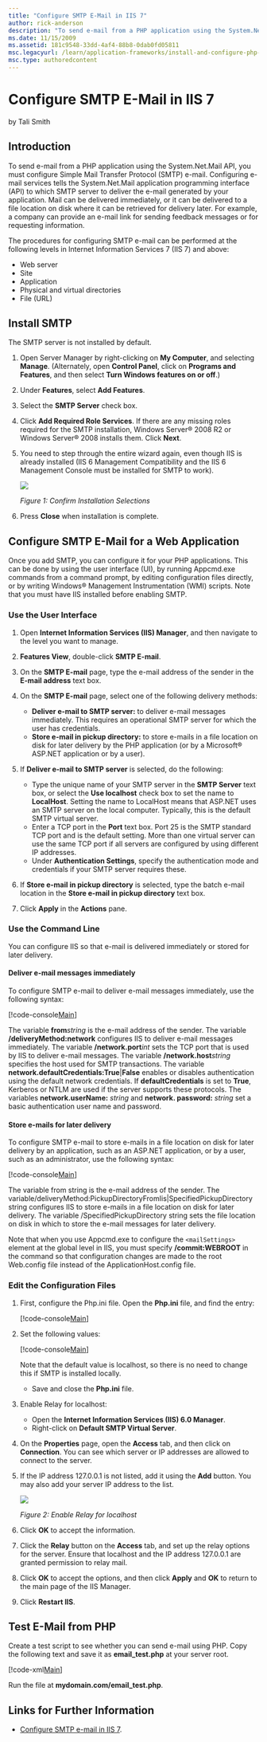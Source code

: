 ```yaml
---
title: "Configure SMTP E-Mail in IIS 7"
author: rick-anderson
description: "To send e-mail from a PHP application using the System.Net.Mail API, you must configure Simple Mail Transfer Protocol (SMTP) e-mail. Configuring e-mail servi..."
ms.date: 11/15/2009
ms.assetid: 181c9548-33dd-4af4-88b8-0dab0fd05811
msc.legacyurl: /learn/application-frameworks/install-and-configure-php-on-iis/configure-smtp-e-mail-in-iis-7-and-above
msc.type: authoredcontent
---
```

Configure SMTP E-Mail in IIS 7
====================
by Tali Smith

## Introduction

To send e-mail from a PHP application using the System.Net.Mail API, you must configure Simple Mail Transfer Protocol (SMTP) e-mail. Configuring e-mail services tells the System.Net.Mail application programming interface (API) to which SMTP server to deliver the e-mail generated by your application. Mail can be delivered immediately, or it can be delivered to a file location on disk where it can be retrieved for delivery later. For example, a company can provide an e-mail link for sending feedback messages or for requesting information.

The procedures for configuring SMTP e-mail can be performed at the following levels in Internet Information Services 7 (IIS 7) and above:

- Web server
- Site
- Application
- Physical and virtual directories
- File (URL)

## Install SMTP

The SMTP server is not installed by default.

1. Open Server Manager by right-clicking on **My Computer**, and selecting **Manage**. (Alternately, open **Control Panel**, click on **Programs and Features**, and then select **Turn Windows features on or off**.)
2. Under **Features**, select **Add Features**.
3. Select the **SMTP Server** check box.
4. Click **Add Required Role Services**. If there are any missing roles required for the SMTP installation, Windows Server® 2008 R2 or Windows Server® 2008 installs them. Click **Next**.
5. You need to step through the entire wizard again, even though IIS is already installed (IIS 6 Management Compatibility and the IIS 6 Management Console must be installed for SMTP to work).  

    [![](configure-smtp-e-mail-in-iis-7-and-above/_static/image2.jpg)](configure-smtp-e-mail-in-iis-7-and-above/_static/image1.jpg)

    *Figure 1: Confirm Installation Selections*
6. Press **Close** when installation is complete.

## Configure SMTP E-Mail for a Web Application

Once you add SMTP, you can configure it for your PHP applications. This can be done by using the user interface (UI), by running Appcmd.exe commands from a command prompt, by editing configuration files directly, or by writing Windows® Management Instrumentation (WMI) scripts. Note that you must have IIS installed before enabling SMTP.

### Use the User Interface

1. Open **Internet Information Services (IIS) Manager**, and then navigate to the level you want to manage.
2. **Features View**, double-click **SMTP E-mail**.
3. On the **SMTP E-mail** page, type the e-mail address of the sender in the **E-mail address** text box.
4. On the **SMTP E-mail** page, select one of the following delivery methods:  

    - **Deliver e-mail to SMTP server:** to deliver e-mail messages immediately. This requires an operational SMTP server for which the user has credentials.
    - **Store e-mail in pickup directory:** to store e-mails in a file location on disk for later delivery by the PHP application (or by a Microsoft® ASP.NET application or by a user).
5. If **Deliver e-mail to SMTP server** is selected, do the following:  

    - Type the unique name of your SMTP server in the **SMTP Server** text box, or select the **Use localhost** check box to set the name to **LocalHost**. Setting the name to LocalHost means that ASP.NET uses an SMTP server on the local computer. Typically, this is the default SMTP virtual server.
    - Enter a TCP port in the **Port** text box. Port 25 is the SMTP standard TCP port and is the default setting. More than one virtual server can use the same TCP port if all servers are configured by using different IP addresses.
    - Under **Authentication Settings**, specify the authentication mode and credentials if your SMTP server requires these.
6. If **Store e-mail in pickup directory** is selected, type the batch e-mail location in the **Store e-mail in pickup directory** text box.
7. Click **Apply** in the **Actions** pane.

### Use the Command Line

You can configure IIS so that e-mail is delivered immediately or stored for later delivery.

#### Deliver e-mail messages immediately

To configure SMTP e-mail to deliver e-mail messages immediately, use the following syntax:

[!code-console[Main](configure-smtp-e-mail-in-iis-7-and-above/samples/sample1.cmd)]

The variable **from***string* is the e-mail address of the sender. The variable **/deliveryMethod:network** configures IIS to deliver e-mail messages immediately. The variable **/network.port***int* sets the TCP port that is used by IIS to deliver e-mail messages. The variable **/network.host***string* specifies the host used for SMTP transactions. The variable **network.defaultCredentials:True**|**False** enables or disables authentication using the default network credentials. If **defaultCredentials** is set to **True**, Kerberos or NTLM are used if the server supports these protocols. The variables **network.userName:** *string* and **network. password:** *string* set a basic authentication user name and password.

#### Store e-mails for later delivery

To configure SMTP e-mail to store e-mails in a file location on disk for later delivery by an application, such as an ASP.NET application, or by a user, such as an administrator, use the following syntax:

[!code-console[Main](configure-smtp-e-mail-in-iis-7-and-above/samples/sample2.cmd)]

The variable from string is the e-mail address of the sender. The variable/deliveryMethod:PickupDirectoryFromIis|SpecifiedPickupDirectory string configures IIS to store e-mails in a file location on disk for later delivery. The variable /SpecifiedPickupDirectory string sets the file location on disk in which to store the e-mail messages for later delivery.

Note that when you use Appcmd.exe to configure the `<mailSettings>` element at the global level in IIS, you must specify **/commit:WEBROOT** in the command so that configuration changes are made to the root Web.config file instead of the ApplicationHost.config file.

### Edit the Configuration Files

1. First, configure the Php.ini file. Open the **Php.ini** file, and find the entry:  

    [!code-console[Main](configure-smtp-e-mail-in-iis-7-and-above/samples/sample3.cmd)]
2. Set the following values:  

    [!code-console[Main](configure-smtp-e-mail-in-iis-7-and-above/samples/sample4.cmd)]
  
	Note that the default value is localhost, so there is no need to change this if SMTP is installed locally.  

    - Save and close the **Php.ini** file.
3. Enable Relay for localhost:  

    - Open the **Internet Information Services (IIS) 6.0 Manager**.
    - Right-click on **Default SMTP Virtual Server**.
4. On the **Properties** page, open the **Access** tab, and then click on **Connection**. You can see which server or IP addresses are allowed to connect to the server.
5. If the IP address 127.0.0.1 is not listed, add it using the **Add** button. You may also add your server IP address to the list.  

    [![](configure-smtp-e-mail-in-iis-7-and-above/_static/image4.jpg)](configure-smtp-e-mail-in-iis-7-and-above/_static/image3.jpg)

    *Figure 2: Enable Relay for localhost*
6. Click **OK** to accept the information.
7. Click the **Relay** button on the **Access** tab, and set up the relay options for the server. Ensure that localhost and the IP address 127.0.0.1 are granted permission to relay mail.
8. Click **OK** to accept the options, and then click **Apply** and **OK** to return to the main page of the IIS Manager.
9. Click **Restart IIS**.

## Test E-Mail from PHP

Create a test script to see whether you can send e-mail using PHP. Copy the following text and save it as **email\_test.php** at your server root.

[!code-xml[Main](configure-smtp-e-mail-in-iis-7-and-above/samples/sample5.xml)]

Run the file at **mydomain.com/email\_test.php**.

## Links for Further Information

- [Configure SMTP e-mail in IIS 7](https://technet.microsoft.com/library/cc772058(WS.10).aspx).